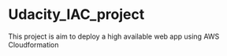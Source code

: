 # Udacity_IAC_project
This project is aim to deploy a high available web app using AWS Cloudformation
